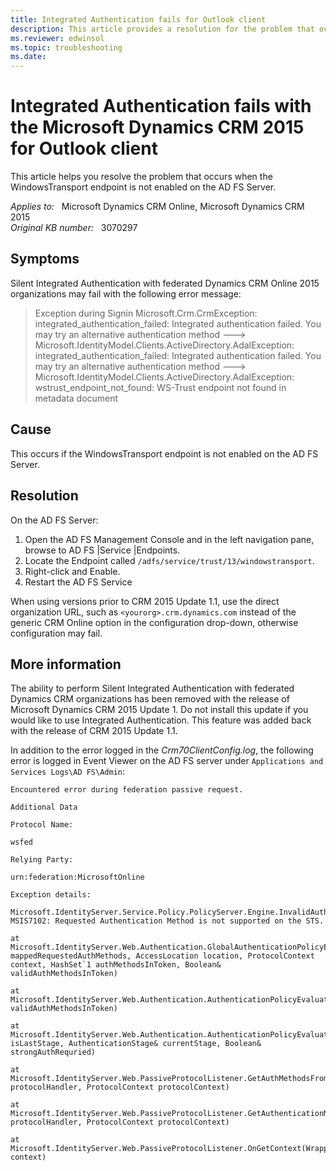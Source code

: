 ```yaml
---
title: Integrated Authentication fails for Outlook client
description: This article provides a resolution for the problem that occurs when the WindowsTransport endpoint is not enabled on the AD FS Server.
ms.reviewer: edwinsol
ms.topic: troubleshooting
ms.date: 
---
```

# Integrated Authentication fails with the Microsoft Dynamics CRM 2015 for Outlook client

This article helps you resolve the problem that occurs when the WindowsTransport endpoint is not enabled on the AD FS Server.

_Applies to:_ &nbsp; Microsoft Dynamics CRM Online, Microsoft Dynamics CRM 2015  
_Original KB number:_ &nbsp; 3070297

## Symptoms

Silent Integrated Authentication with federated Dynamics CRM Online 2015 organizations may fail with the following error message:

> Exception during Signin Microsoft.Crm.CrmException: integrated_authentication_failed: Integrated authentication failed. You may try an alternative authentication method ---> Microsoft.IdentityModel.Clients.ActiveDirectory.AdalException: integrated_authentication_failed: Integrated authentication failed. You may try an alternative authentication method ---> Microsoft.IdentityModel.Clients.ActiveDirectory.AdalException: wstrust_endpoint_not_found: WS-Trust endpoint not found in metadata document

## Cause

This occurs if the WindowsTransport endpoint is not enabled on the AD FS Server.

## Resolution

On the AD FS Server:

1. Open the AD FS Management Console and in the left navigation pane, browse to AD FS |Service |Endpoints.
2. Locate the Endpoint called `/adfs/service/trust/13/windowstransport`.
3. Right-click and Enable.
4. Restart the AD FS Service

When using versions prior to CRM 2015 Update 1.1, use the direct organization URL, such as `<yourorg>.crm.dynamics.com` instead of the generic CRM Online option in the configuration drop-down, otherwise configuration may fail.

## More information

The ability to perform Silent Integrated Authentication with federated Dynamics CRM organizations has been removed with the release of Microsoft Dynamics CRM 2015 Update 1. Do not install this update if you would like to use Integrated Authentication. This feature was added back with the release of CRM 2015 Update 1.1.

In addition to the error logged in the *Crm70ClientConfig.log*, the following error is logged in Event Viewer on the AD FS server under `Applications and Services Logs\AD FS\Admin`:

```console
Encountered error during federation passive request.

Additional Data

Protocol Name:

wsfed

Relying Party:

urn:federation:MicrosoftOnline

Exception details:

Microsoft.IdentityServer.Service.Policy.PolicyServer.Engine.InvalidAuthenticationTypePolicyException: MSIS7102: Requested Authentication Method is not supported on the STS.

at Microsoft.IdentityServer.Web.Authentication.GlobalAuthenticationPolicyEvaluator.EvaluatePolicy(IList`1 mappedRequestedAuthMethods, AccessLocation location, ProtocolContext context, HashSet`1 authMethodsInToken, Boolean& validAuthMethodsInToken)

at Microsoft.IdentityServer.Web.Authentication.AuthenticationPolicyEvaluator.RetrieveFirstStageAuthenticationDomain(Boolean& validAuthMethodsInToken)

at Microsoft.IdentityServer.Web.Authentication.AuthenticationPolicyEvaluator.EvaluatePolicy(Boolean& isLastStage, AuthenticationStage& currentStage, Boolean& strongAuthRequried)

at Microsoft.IdentityServer.Web.PassiveProtocolListener.GetAuthMethodsFromAuthPolicyRules(PassiveProtocolHandler protocolHandler, ProtocolContext protocolContext)

at Microsoft.IdentityServer.Web.PassiveProtocolListener.GetAuthenticationMethods(PassiveProtocolHandler protocolHandler, ProtocolContext protocolContext)

at Microsoft.IdentityServer.Web.PassiveProtocolListener.OnGetContext(WrappedHttpListenerContext context)
```
